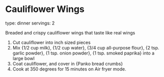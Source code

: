 # Cauliflower Wings

type: dinner
servings: 2


Breaded and crispy cauliflower wings that taste like real wings


1. Cut cauliflower into inch sized pieces
1. Mix {1/2 cup milk}, {1/2 cup water}, {3/4 cup all-purpose flour}, {2 tsp. garlic powder}, {1 tsp. onion powder}, {1 tsp. smoked paprika} into a large bowl
1. Coat cauliflower, and cover in {Panko bread crumbs}
1. Cook at 350 degrees for 15 minutes on Air fryer mode.
